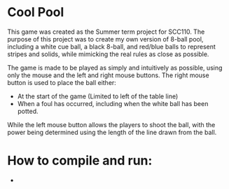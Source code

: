 # Cool Pool

This game was created as the Summer term project for SCC110.
The purpose of this project was to create my own version of 8-ball pool, 
including a white cue ball, a black 8-ball, and red/blue balls to represent
stripes and solids, while
mimicking the real rules as close as possible.

The game is made to be played as simply and intuitively as possible, using only the mouse
and the left and right mouse buttons. The right mouse button is used to place
the ball either:
- At the start of the game (Limited to left of the table line)
- When a foul has occurred, including when the white ball has been potted.

While the left mouse button allows the players to shoot the ball, with
the power being determined using the length of the line drawn from the ball.

# How to compile and run:
- 
